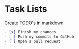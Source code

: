 
# Task Lists

Create TODO's in markdown

```md
- [x] Finish my changes
- [ ] Push my commits to GitHub
- [ ] Open a pull request
```
